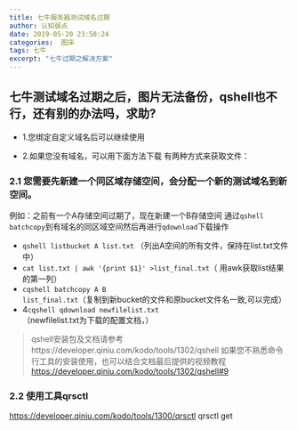 ```yaml
---
title: 七牛服务器测试域名过期
author: 认知弱点
date: 2019-05-20 23:50:24
categories:  图床
tags: 七牛
excerpt: "七牛过期之解决方案"  
---
```

## 七牛测试域名过期之后，图片无法备份，qshell也不行，还有别的办法吗，求助?

* 1.您绑定自定义域名后可以继续使用

* 2.如果您没有域名，可以用下面方法下载
有两种方式来获取文件：
### 2.1 您需要先新建一个同区域存储空间，会分配一个新的测试域名到新空间。
例如：之前有一个A存储空间过期了，现在新建一个B存储空间
通过<code>qshell batchcopy</code>到有域名的同区域空间然后再进行<code>qdownload</code>下载操作
  * <code>qshell listbucket A list.txt</code> （列出A空间的所有文件，保持在list.txt文件中）
  * <code>cat list.txt | awk '{print $1}' >list_final.txt</code>（ 用awk获取list结果的第一列）
  * <code>cqshell batchcopy A B list_final.txt</code>（复制到新bucket的文件和原bucket文件名一致,可以完成）
  * 4<code>cqshell qdownload newfilelist.txt</code> （newfilelist.txt为下载的配置文档，）

  > qshell安装包及文档请参考https://developer.qiniu.com/kodo/tools/1302/qshell
  > 如果您不熟悉命令行工具的安装使用，也可以结合文档最后提供的视频教程 https://developer.qiniu.com/kodo/tools/1302/qshell#9

### 2.2 使用工具qrsctl
https://developer.qiniu.com/kodo/tools/1300/qrsctl
qrsctl get